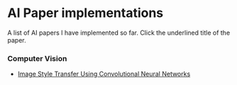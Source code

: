# AI Paper implementations
A list of AI papers I have implemented so far. Click the underlined title of the paper.

### Computer Vision
* [Image Style Transfer Using Convolutional Neural Networks](https://github.com/masonl2ee/image-style-transfer-using-cnn.git)
